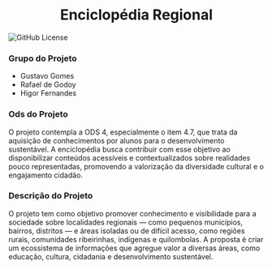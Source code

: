 # <h1 align="center"> Enciclopédia Regional </h1>
![GitHub License](https://img.shields.io/github/license/mashape/apistatus)
<h3>Grupo do Projeto</h3>
<ul>
  <li>Gustavo Gomes</li>
  <li>Rafael de Godoy</li>
  <li>Higor Fernandes</li>
</ul>
<h3>Ods do Projeto</h3>
<p1>O projeto contempla a ODS 4, especialmente o item 4.7, que trata da aquisição de conhecimentos por alunos para o desenvolvimento sustentável. A enciclopédia busca contribuir com esse objetivo ao disponibilizar conteúdos acessíveis e contextualizados sobre realidades pouco representadas, promovendo a valorização da diversidade cultural e o engajamento cidadão.</p1>
<h3>Descrição do Projeto</h3>
<p1> O projeto tem como objetivo promover conhecimento e visibilidade para a sociedade sobre localidades regionais — como pequenos municípios, bairros, distritos — e áreas isoladas ou de difícil acesso, como regiões rurais, comunidades ribeirinhas, indígenas e quilombolas. A proposta é criar um ecossistema de informações que agregue valor a diversas áreas, como educação, cultura, cidadania e desenvolvimento sustentável.</p1>



